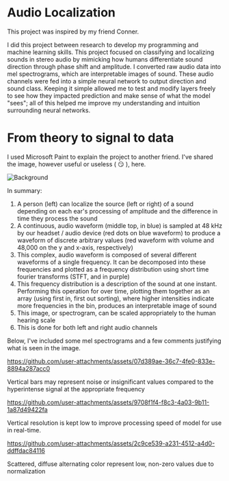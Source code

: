 # Audio Localization

This project was inspired by my friend Conner.

I did this project between research to develop my programming and machine learning skills. This project focused on classifying and localizing sounds in stereo audio by mimicking how humans differentiate sound direction through phase shift and amplitude. I converted raw audio data into mel spectrograms, which are interpretable images of sound. These audio channels were fed into a simple neural network to output direction and sound class. Keeping it simple allowed me to test and modify layers freely to see how they impacted prediction and make sense of what the model "sees"; all of this helped me improve my understanding and intuition surrounding neural networks.

# From theory to signal to data

I used Microsoft Paint to explain the project to another friend. I've shared the image, however useful or useless ( :smirk: ), here.

![Background](https://github.com/user-attachments/assets/36139fbf-a454-4165-b47f-20e3b8937f2b)

In summary:
  1. A person (left) can localize the source (left or right) of a sound depending on each ear's processing of amplitude and the difference in time they process the sound
  2. A continuous, audio waveform (middle top, in blue) is sampled at 48 kHz by our headset / audio device (red dots on blue waveform) to produce a waveform of discrete arbitrary values (red waveform with volume and 48,000 on the y and x-axis, respectively)
  3. This complex, audio waveform is composed of several different waveforms of a single frequency. It can be decomposed into these frequencies and plotted as a frequency distribution using short time fourier transforms (STFT, and in purple)
  4. This frequency distribution is a description of the sound at one instant. Performing this operation for over time, plotting them together as an array (using first in, first out sorting), where higher intensities indicate more frequencies in the bin, produces an interpretable image of sound
  5. This image, or spectrogram, can be scaled appropriately to the human hearing scale
  6. This is done for both left and right audio channels

Below, I've included some mel spectrograms and a few comments justifying what is seen in the image.

https://github.com/user-attachments/assets/07d389ae-36c7-4fe0-833e-8894a287acc0

Vertical bars may represent noise or insignificant values compared to the hyperintense signal at the appropriate frequency

https://github.com/user-attachments/assets/9708f1f4-f8c3-4a03-9b11-1a87d49422fa

Vertical resolution is kept low to improve processing speed of model for use in real-time.

https://github.com/user-attachments/assets/2c9ce539-a231-4512-a4d0-ddffdac84116

Scattered, diffuse alternating color represent low, non-zero values due to normalization
